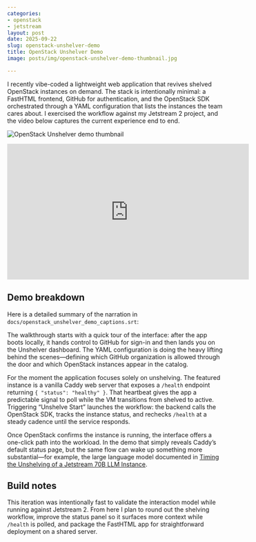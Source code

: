```yaml
---
categories:
- openstack
- jetstream
layout: post
date: 2025-09-22
slug: openstack-unshelver-demo
title: OpenStack Unshelver Demo
image: posts/img/openstack-unshelver-demo-thumbnail.jpg

---
```


I recently vibe-coded a lightweight web application that revives shelved OpenStack instances on demand. The stack is intentionally minimal: a FastHTML frontend, GitHub for authentication, and the OpenStack SDK orchestrated through a YAML configuration that lists the instances the team cares about. I exercised the workflow against my Jetstream 2 project, and the video below captures the current experience end to end.

![OpenStack Unshelver demo thumbnail](https://img.youtube.com/vi/xdVKyStD55M/hqdefault.jpg)

<iframe width="560" height="315" src="https://www.youtube.com/embed/xdVKyStD55M" title="OpenStack Unshelver demo" frameborder="0" allow="accelerometer; autoplay; clipboard-write; encrypted-media; gyroscope; picture-in-picture" allowfullscreen></iframe>

## Demo breakdown

Here is a detailed summary of the narration in `docs/openstack_unshelver_demo_captions.srt`:

The walkthrough starts with a quick tour of the interface: after the app boots locally, it hands control to GitHub for sign-in and then lands you on the Unshelver dashboard. The YAML configuration is doing the heavy lifting behind the scenes—defining which GitHub organization is allowed through the door and which OpenStack instances appear in the catalog.

For the moment the application focuses solely on unshelving. The featured instance is a vanilla Caddy web server that exposes a `/health` endpoint returning `{ "status": "healthy" }`. That heartbeat gives the app a predictable signal to poll while the VM transitions from shelved to active. Triggering “Unshelve Start” launches the workflow: the backend calls the OpenStack SDK, tracks the instance status, and rechecks `/health` at a steady cadence until the service responds.

Once OpenStack confirms the instance is running, the interface offers a one-click path into the workload. In the demo that simply reveals Caddy’s default status page, but the same flow can wake up something more substantial—for example, the large language model documented in [Timing the Unshelving of a Jetstream 70B LLM Instance](2025-09-18-llm-unshelve.md).

## Build notes

This iteration was intentionally fast to validate the interaction model while running against Jetstream 2. From here I plan to round out the shelving workflow, improve the status panel so it surfaces more context while `/health` is polled, and package the FastHTML app for straightforward deployment on a shared server.
